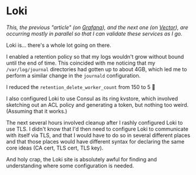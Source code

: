 # Loki

_This, the previous "article" (on [Grafana](./043_grafana.md)), and the next one (on [Vector](./045_vector.md)), are occurring mostly in parallel so that I can validate these services as I go._

Loki is... there's a whole lot going on there.

I enabled a retention policy so that my logs wouldn't grow without bound until the end of time. This coincided with me noticing that my `/var/log/journal` directories had gotten up to about 4GB, which led me to perform a similar change in the `journald` configuration.

I reduced the `retention_delete_worker_count` from 150 to 5 🙂

I also configured Loki to use Consul as its ring kvstore, which involved sketching out an ACL policy and generating a token, but nothing too weird. (Assuming that it works.)

The next several hours involved cleanup after I rashly configured Loki to use TLS. I didn't know that I'd then need to configure Loki to communicate with itself via TLS, and that I would have to do so in several different places and that those places would have different syntax for declaring the same core ideas (CA cert, TLS cert, TLS key).

And holy crap, the Loki site is absolutely awful for finding and understanding where some configuration is needed.
